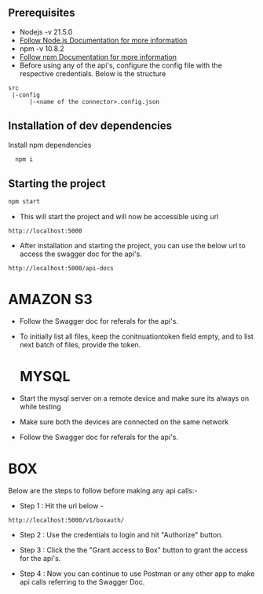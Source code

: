 ## Prerequisites

- Nodejs -v 21.5.0
- [Follow Node.js Documentation for more information](https://nodejs.org)
- npm -v 10.8.2
- [Follow npm Documentation for more information](https://docs.npmjs.com/)
- Before using any of the api's, configure the config file with the respective credentials. Below is the structure
```
src
 |-config
      |-<name of the connector>.config.json
```


## Installation of dev dependencies

Install npm dependencies

```bash
  npm i
```

## Starting the project

```bash
npm start

```
- This will start the project and will now be accessible using url

```
http://localhost:5000

```
- After installation and starting the project, you can use the below url to access the swagger doc for the api's.
```
http://localhost:5000/api-docs
```


# AMAZON S3

- Follow the Swagger doc for referals for the api's.
- To initially list all files, keep the conitnuationtoken field empty, and to list next batch of files, provide the token.

  # MYSQL

- Start the mysql server on a remote device and make sure its always on while testing
- Make sure both the devices are connected on the same network
- Follow the Swagger doc for referals for the api's.

# BOX


Below are the steps to follow before making any api calls:-

- Step 1 : 
Hit the url below -
```
http://localhost:5000/v1/boxauth/
```
- Step 2 :
Use the credentials to login and hit "Authorize" button.

- Step 3 : 
Click the the "Grant access to Box" button to grant the access for the api's.

- Step 4 : 
Now you can continue to use Postman or any other app to make api calls referring to the Swagger Doc.
